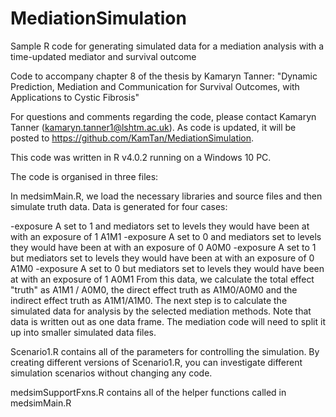# MediationSimulation
Sample R code for generating simulated data for a mediation analysis with a time-updated mediator and survival outcome

Code to accompany chapter 8 of the thesis by Kamaryn Tanner: "Dynamic Prediction, Mediation and Communication for Survival Outcomes, with Applications to Cystic Fibrosis"

For questions and comments regarding the code, please contact Kamaryn Tanner (kamaryn.tanner1@lshtm.ac.uk). As code is updated, it will be posted to https://github.com/KamTan/MediationSimulation. 

This code was written in R v4.0.2 running on a Windows 10 PC.

The code is organised in three files:

In medsimMain.R, we load the necessary libraries and source files and then simulate truth data. Data is generated for four cases: 

  -exposure A set to 1 and mediators set to levels they would have been at with an exposure of 1   A1M1
  -exposure A set to 0 and mediators set to levels they would have been at with an exposure of 0   A0M0
  -exposure A set to 1 but mediators set to levels they would have been at with an exposure of 0   A1M0
  -exposure A set to 0 but mediators set to levels they would have been at with an exposure of 1   A0M1
From this data, we calculate the total effect "truth" as A1M1 / A0M0, the direct effect truth as A1M0/A0M0 and the indirect effect truth as A1M1/A1M0.  The next step is to calculate the simulated data for analysis by the selected mediation methods.  Note that data is written out as one data frame. The mediation code will need to split it up into smaller simulated data files.

Scenario1.R contains all of the parameters for controlling the simulation. By creating different versions of Scenario1.R, you can investigate different simulation scenarios without changing any code.

medsimSupportFxns.R contains all of the helper functions called in medsimMain.R

